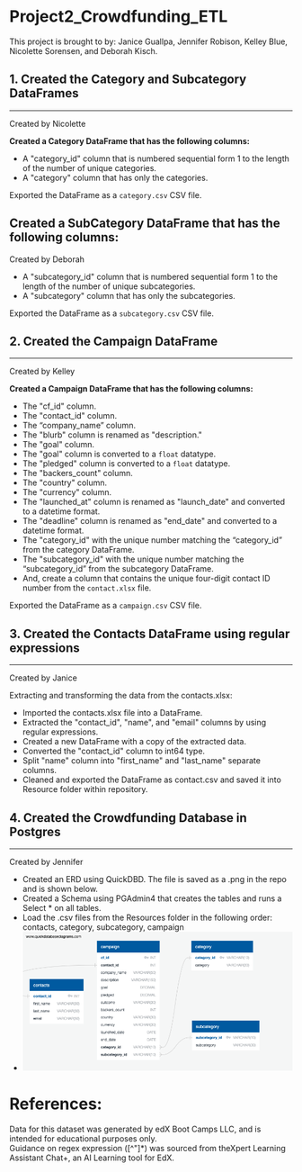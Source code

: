 # Project2_Crowdfunding_ETL
This project is brought to by: Janice Guallpa, Jennifer Robison, Kelley Blue, Nicolette Sorensen, and Deborah Kisch.

## 1. Created the Category and Subcategory DataFrames
---
Created by Nicolette

**Created a Category DataFrame that has the following columns:**

- A "category_id" column that is numbered sequential form 1 to the length of the number of unique categories.
- A "category" column that has only the categories.

Exported the DataFrame as a `category.csv` CSV file.

**Created a SubCategory DataFrame that has the following columns:**
---
Created by Deborah

- A "subcategory_id" column that is numbered sequential form 1 to the length of the number of unique subcategories.
- A "subcategory" column that has only the subcategories. 

Exported the DataFrame as a `subcategory.csv` CSV file.

## 2. Created the Campaign DataFrame
----
Created by Kelley

**Created a Campaign DataFrame that has the following columns:**

- The "cf_id" column.
- The "contact_id" column.
- The “company_name” column.
- The "blurb" column is renamed as "description."
- The "goal" column.
- The "goal" column is converted to a `float` datatype.
- The "pledged" column is converted to a `float` datatype. 
- The "backers_count" column. 
- The "country" column.
- The "currency" column.
- The "launched_at" column is renamed as "launch_date" and converted to a datetime format. 
- The "deadline" column is renamed as "end_date" and converted to a datetime format.
- The "category_id" with the unique number matching the “category_id” from the category DataFrame. 
- The "subcategory_id" with the unique number matching the “subcategory_id” from the subcategory DataFrame.
- And, create a column that contains the unique four-digit contact ID number from the `contact.xlsx` file.

Exported the DataFrame as a `campaign.csv` CSV file.

## 3. Created the Contacts DataFrame using regular expressions
---
Created by Janice

Extracting and transforming the data from the contacts.xlsx:  

- Imported the contacts.xlsx file into a DataFrame.  
- Extracted the "contact_id", "name", and "email" columns by using regular expressions.  
- Created a new DataFrame with a copy of the extracted data.  
- Converted the "contact_id" column to int64 type.  
- Split "name" column into "first_name" and "last_name" separate columns.  
- Cleaned and exported the DataFrame as contact.csv and saved it into Resource folder within repository.

## 4. Created the Crowdfunding Database in Postgres
---
Created by Jennifer

 - Created an ERD using QuickDBD. The file is saved as a .png in the repo and is shown below.
 - Created a Schema using PGAdmin4 that creates the tables and runs a Select * on all tables. 
 - Load the .csv files from the Resources folder in the following order: contacts, category, subcategory, campaign
 - ![alt text](image.png)




# References:
Data for this dataset was generated by edX Boot Camps LLC, and is intended for educational purposes only.  
Guidance on regex expression ([^"]*) was sourced from theXpert Learning Assistant Chat+, an AI Learning tool for EdX.
